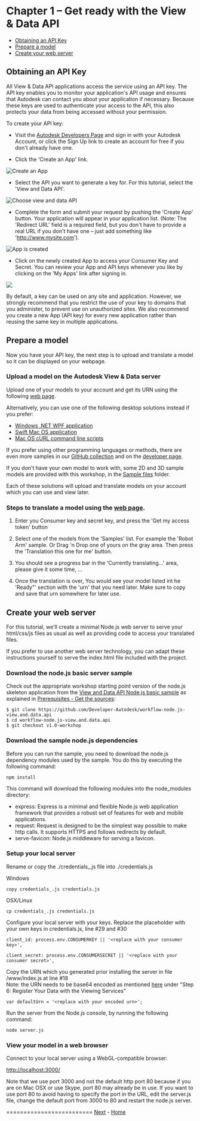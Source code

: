 <a name="Chapter1"></a>
# Chapter 1 – Get ready with the View & Data API

- [Obtaining an API Key](#ObtainingAnAPIKey)
- [Prepare a model](#PrepareAModel)
- [Create your web server](#CreateYourWebServer)


<a name="ObtainingAnAPIKey"></a>
## Obtaining an API Key

All View & Data API applications access the service using an API key.
The API key enables you to monitor your application's API usage and ensures that Autodesk can contact you
about your application if necessary. Because these keys are used to authenticate your access to the API, this also protects your data from being accessed without your permission.

To create your API key:

* Visit the [Autodesk Developers Page](https://developer.autodesk.com/api/view-and-data-api/) and sign in with your Autodesk Account, or click the Sign Up link to create an account for free
if you don't already have one.

* Click the 'Create an App' link.

 ![Create an App](img/createApp.png)

* Select the API you want to generate a key for. For this tutorial, select the 'View and Data API'.

 ![Choose view and data API](img/selectAPI.png)

* Complete the form and submit your request by pushing the 'Create App' button. Your application will appear in your application list. (Note: The 'Redirect URL' field is a required field,
but you don't have to provide a real URL if you don't have one – just add something like 'http://www.mysite.com').

 ![App is created](img/appCreated.png)

* Click on the newly created App to access your Consumer Key and Secret. You can review your App and API keys whenever you like by clicking on the 'My Apps' link after signing in.

 ![](img/showConsummkerKeys.png)

By default, a key can be used on any site and application. However, we strongly recommend that you restrict the use of your key to domains that you administer, to prevent
use on unauthorized sites. We also recommend you create a new App (API key) for every new application rather than reusing the same key in multiple applications.


<a name="PrepareAModel"></a>
## Prepare a model

Now you have your API key, the next step is to upload and translate a model so it can be displayed on your webpage.


### Upload a model on the Autodesk View & Data server

Upload one of your models to your account and get its URN using the following [web page](http://models.autodesk.io).

Alternatively, you can use one of the following desktop solutions instead if you prefer:

- [Windows .NET WPF application](https://github.com/Developer-Autodesk/workflow-wpf-view.and.data.api)
- [Swift Mac OS application](https://github.com/Developer-Autodesk/workflow-macos-swift-view.and.data.api)
- [Mac OS cURL command line scripts](https://github.com/Developer-Autodesk/workflow-curl-view.and.data.api)

If you prefer using other programming languages or methods, there are even more samples in our
[GitHub collection](https://github.com/Developer-Autodesk?utf8=%E2%9C%93&query=workflow)
and on the [developer page](http://developer-autodesk.github.io).

If you don't have your own model to work with, some 2D and 3D sample models are provided with this workshop, in the
[Sample files](
https://github.com/Developer-Autodesk/tutorial-getting.started-view.and.data/tree/master/Sample%20files) folder.

Each of these solutions will upload and translate models on your account which you can use and view later.


### Steps to translate a model using the [web page](http://models.autodesk.io).

1. Enter you Consumer key and secret key, and press the 'Get my access token' button

2. Select one of the models from the 'Samples' list. For example the 'Robot Arm' sample. Or Drag 'n Drop one of yours on the gray area. Then press the 'Translation this one for me' button.

3. You should see a progress bar in the 'Currently translating...' area, please give it some time, ...

4. Once the translation is over, You would see your model listed int he 'Ready"' section with the 'urn' that you need later. Make sure to copy and save that urn somewhere for later use.


<a name="CreateYourWebServer"></a>
## Create your web server

For this tutorial, we'll create a minimal Node.js web server to serve your html/css/js files as usual as well as providing code to access your translated files.

If you prefer to use another web server technology, you can adapt these instructions yourself to serve the index.html file included with the project.


### Download the node.js basic server sample

Check out the appropriate workshop starting point version of the node.js skeleton application from the
[View and Data API Node.js basic sample](https://github.com/Developer-Autodesk/workflow-node.js-view.and.data.api)
as explained in [Prerequisites - Get the sources](prerequisites.md#GetTheSources):

```
$ git clone https://github.com/Developer-Autodesk/workflow-node.js-view.and.data.api
$ cd workflow-node.js-view.and.data.api
$ git checkout v1.0-workshop
```



### Download the sample node.js dependencies

Before you can run the sample, you need to download the node.js dependency modules used by the sample. You do this by executing the following command:
```
npm install
```
This command will download the following modules into the node_modules directory:

* express: Express is a minimal and flexible Node.js web application framework that provides a robust set of features for web and mobile applications.
* request: Request is designed to be the simplest way possible to make http calls. It supports HTTPS and follows redirects by default.
* serve-favicon: Node.js middleware for serving a favicon.

### Setup your local server

Rename or copy the ./credentials_.js file into ./credentials.js

Windows
```
copy credentials_.js credentials.js
```
OSX/Linux
```
cp credentials_.js credentials.js
```
Configure your local server with your keys. Replace the placeholder with your own keys in credentials.js, line #29 and #30
```
client_id: process.env.CONSUMERKEY || '<replace with your consumer key>',

client_secret: process.env.CONSUMERSECRET || '<replace with your consumer secret>',
```
Copy the URN which you generated prior installing the server in file /www/index.js at line #18  
Note: the URN needs to be base64 encoded as mentioned [here](https://developer.autodesk.com/api/view-and-data-api/) under "Step 6: Register Your Data with the Viewing Services"
```
var defaultUrn = '<replace with your encoded urn>';
```
Run the server from the Node.js console, by running the following command:
```
node server.js
```


### View your model in a web browser

Connect to your local server using a WebGL-compatible browser:

[http://localhost:3000/](http://localhost:3000/)

Note that we use port 3000 and not the default http port 80 because if you are on Mac OSX or use Skype, port 80 may already be in use.
If you want to use port 80 to avoid having to specify the port in the URL, edit the server.js file, change the default port from 3000 to 80 and restart the node.js server.


=========================
[Next](chapter-2.md#Chapter2) -
[Home](README.md)

